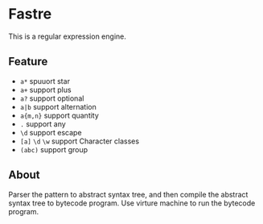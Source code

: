 # Fastre

This is a regular expression engine.

## Feature

- `a*` spuuort star
- `a+` support plus
- `a?` support optional
- `a|b` support alternation
- `a{m,n}` support quantity
- `.` support any
- `\d` support escape
- `[a]` `\d` `\w` support Character classes
- `(abc)` support group

## About

Parser the pattern to abstract syntax tree, and then compile the abstract syntax tree to bytecode program. Use virture machine to run the bytecode program.